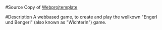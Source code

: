 #Source
Copy of [Webprojtemplate](https://github.com/sermunar/webprojtemplate.git)

#Description
A webbased game, to create and play the wellkown "Engerl und Bengerl" (also known as "Wichterln") game.
